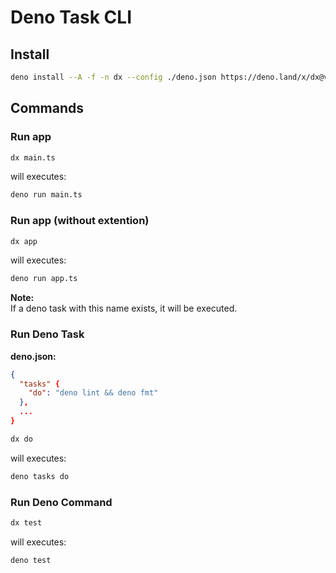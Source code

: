 # Deno Task CLI

## Install

```bash
deno install --A -f -n dx --config ./deno.json https://deno.land/x/dx@v0.0.1/mod.ts
```

## Commands

### Run app

```bash
dx main.ts
```

will executes:

```bash
deno run main.ts
```

### Run app (without extention)

```bash
dx app
```

will executes:

```bash
deno run app.ts
```

**Note:**\
If a deno task with this name exists, it will be executed.

### Run Deno Task

**deno.json:**

```json
{
  "tasks" {
    "do": "deno lint && deno fmt"
  },
  ...
}
```

```bash
dx do
```

will executes:

```bash
deno tasks do
```

### Run Deno Command

```bash
dx test
```

will executes:

```bash
deno test
```
